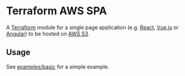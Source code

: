 # Terraform AWS SPA

A [Terraform](https://www.terraform.io/) module for a single page application (e.g. [React](https://reactjs.org/), [Vue.js](https://vuejs.org/) or [Angular](https://angular.io/)) to be hosted on [AWS S3](https://aws.amazon.com/s3/).

## Usage

See [examples/basic](https://github.com/cloudlena/terraform-aws-spa/blob/master/examples/basic/main.tf) for a simple example.
